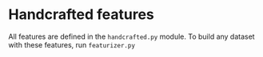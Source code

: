 # Handcrafted features

All features are defined in the `handcrafted.py` module. To build any dataset with these features, run `featurizer.py`